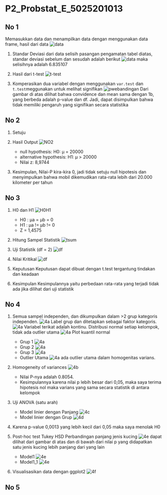 # P2_Probstat_E_5025201013

## No 1
Memasukkan data dan menampilkan data dengan menggunakan data frame, hasil dari data
![data](https://cdn.discordapp.com/attachments/949602435100467230/980448097714978866/Screen_Shot_2022-05-29_at_19.27.37.png)

1. Standar Deviasi dari data selisih pasangan pengamatan tabel diatas, standar deviasi sebelum dan sesudah adalah berikut
![data](https://cdn.discordapp.com/attachments/949602435100467230/980448097362669588/Screen_Shot_2022-05-29_at_19.29.46.png)
maka selisihnya adalah 6.835107

2. Hasil dari t-test
![t-test](https://cdn.discordapp.com/attachments/949602435100467230/980450256540024872/Screen_Shot_2022-05-29_at_19.38.38.png)
3. Komperasikan dua variabel dengan menggunakan `var.test` dan `t.test`meggunakan untuk melihat signifikan
![pwebandingan](https://cdn.discordapp.com/attachments/949602435100467230/980450880727961660/Screen_Shot_2022-05-29_at_19.41.05.png)
Dari gambar di atas dilihat bahwa convidence dan mean sama dengan 1b, yang berbeda adalah p-value dan df. Jadi, dapat disimpulkan bahwa tidak memiliki pengaruh yang signifikan secara statistika

## No 2
1.  Setuju
2.  Hasil Output
![NO2](https://cdn.discordapp.com/attachments/949602435100467230/980442280315990056/Screen_Shot_2022-05-29_at_18.59.34.png)
    - null hypothesis:
    H0: μ = 20000
    - alternative hypothesis:
    H1: μ > 20000
    - Nilai z:
    8,9744
    
3.  Kesimpulan, Nilai-P kira-kira 0, jadi tidak setuju null hipotesis dan menyimpulkan bahwa mobil dikemudikan rata-rata lebih dari 20.000 kilometer per tahun
 
## No 3
1. H0 dan H1
![H0H1](https://cdn.discordapp.com/attachments/949602435100467230/980468128465182720/Screen_Shot_2022-05-29_at_20.45.42.png)
    - H0 : μa = μb = 0
    - H1 : μa != μb != 0
    - Z = 1,4575
2. Hitung Sampel Statistik
![tsum](https://cdn.discordapp.com/attachments/949602435100467230/980469679120330804/Screen_Shot_2022-05-29_at_20.56.01.png)

3. Uji Statistik (df = 2)
![df](https://cdn.discordapp.com/attachments/949602435100467230/980471434356858940/Screen_Shot_2022-05-29_at_21.02.47.png)

4. Nilai Kritikal
![df](https://cdn.discordapp.com/attachments/949602435100467230/980471783574614076/Screen_Shot_2022-05-29_at_21.04.21.png)

5. Keputusan
Keputusan dapat dibuat dengan t.test tergantung tindakan dan keadaan

6. Kesimpulan
 Kesimpulannya yaitu perbedaan rata-rata yang terjadi tidak ada jika dilihat dari uji statistik

## No 4
1. Semua sampel independen, dan dikumpulkan dalam >2 grup kategoris independen. 
![4a](https://cdn.discordapp.com/attachments/949602435100467230/980487557857030144/Screen_Shot_2022-05-29_at_21.40.57.png)
Label grup dan ditetapkan sebagai faktor kategoris. 
![4a](https://cdn.discordapp.com/attachments/949602435100467230/980487558142259290/Screen_Shot_2022-05-29_at_21.41.39.png)
Variabel terikat adalah kontinu. Distribusi normal setiap kelompok, tidak ada outlier utama
![4a](https://cdn.discordapp.com/attachments/949602435100467230/980487558444240916/Screen_Shot_2022-05-29_at_21.44.51.png)
Plot kuantil normal
    - Grup 1
    ![4a](https://cdn.discordapp.com/attachments/949602435100467230/980487558834290748/Screen_Shot_2022-05-29_at_21.49.09.png)
    - Grup 2
    ![4a](https://cdn.discordapp.com/attachments/949602435100467230/980487559203397672/Screen_Shot_2022-05-29_at_21.49.22.png)
    - Grup 3
    ![4a](https://cdn.discordapp.com/attachments/949602435100467230/980487559807402094/Screen_Shot_2022-05-29_at_21.49.49.png)
    - Outlier Utama
    ![4a](https://cdn.discordapp.com/attachments/949602435100467230/980487560210042920/Screen_Shot_2022-05-29_at_21.50.44.png)
    ada outlier utama dalam homogenitas varians.

2. Homogeneity of variances 
![4b](https://cdn.discordapp.com/attachments/949602435100467230/980487560524599406/Screen_Shot_2022-05-29_at_21.51.01.png)
    -   Nilai P-nya adalah 0.8054.
    -   Kesimpulannya karena nilai p lebih besar dari 0,05, maka saya terima hipotesis nol maka varians yang sama secara statistik di antara kelompok

3.  Uji ANOVA (satu arah)
    - Model linier dengan Panjang 
    ![4c](https://cdn.discordapp.com/attachments/949602435100467230/980487560851763270/Screen_Shot_2022-05-29_at_21.54.43.png)
    - Model linier dengan Grup
    ![4d](https://cdn.discordapp.com/attachments/949602435100467230/980487561506091008/Screen_Shot_2022-05-29_at_21.55.07.png)

4.  Karena p-value 0,0013 yang lebih kecil dari 0,05 maka saya menolak H0
5.  Post-hoc test Tukey HSD
Perbandingan panjang jenis kucing
![4e](https://cdn.discordapp.com/attachments/949602435100467230/980492087038472212/Screen_Shot_2022-05-29_at_22.25.07.png)
dapat dilihat dari gambar di atas dan di bawah dari nilai p yang didapatkan satu jenis kucing lebih panjang dari yang lain
    - Model1
    ![4e](https://cdn.discordapp.com/attachments/949602435100467230/980487625100120104/Screen_Shot_2022-05-29_at_21.55.42.png)
    - Model1_1
    ![4e](https://cdn.discordapp.com/attachments/949602435100467230/980487625351761920/Screen_Shot_2022-05-29_at_21.56.25.png)

6.  Visualisasikan data dengan ggplot2
![4f](https://cdn.discordapp.com/attachments/949602435100467230/980487625649553488/Screen_Shot_2022-05-29_at_21.58.42.png)

## No 5






